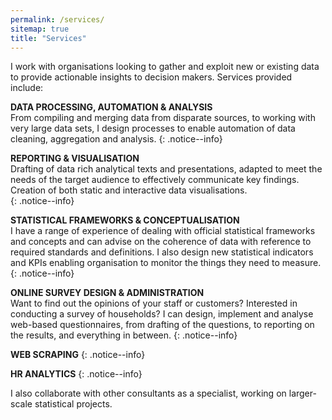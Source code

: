 ```yaml
---
permalink: /services/
sitemap: true
title: "Services"
---
```



I work with organisations looking to gather and exploit new or existing data to provide actionable insights to decision makers. 
Services provided include: 

**DATA PROCESSING, AUTOMATION & ANALYSIS**   
From compiling and merging data from disparate sources, to working with very large data sets, I design processes to enable automation of data cleaning, aggregation and analysis.
{: .notice--info}

**REPORTING & VISUALISATION**  
Drafting of data rich analytical texts and presentations, adapted to meet the needs of the target audience to effectively communicate key findings.  
Creation of both static and interactive data visualisations.   
{: .notice--info}

**STATISTICAL FRAMEWORKS & CONCEPTUALISATION**  
I have a range of experience of dealing with official statistical frameworks and concepts and can advise on the coherence of data with reference to required standards and definitions. I also design new statistical indicators and KPIs enabling organisation to monitor the things they need to measure. 
{: .notice--info}

**ONLINE SURVEY DESIGN & ADMINISTRATION**  
Want to find out the opinions of your staff or customers? Interested in conducting a survey of households? I can  design, implement and analyse web-based questionnaires, from drafting of the questions, to reporting on the results, and everything in between.
{: .notice--info}

**WEB SCRAPING**
{: .notice--info}

**HR ANALYTICS** 
{: .notice--info}

I also collaborate with other consultants as a specialist, working on larger-scale statistical projects. 

